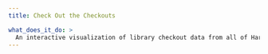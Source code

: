```yaml
---
title: Check Out the Checkouts

what_does_it_do: >
  An interactive visualization of library checkout data from all of Harvard's libraries.
---
```

